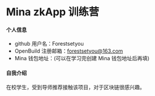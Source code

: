 # Mina zkApp 训练营


#### 个人信息

- github 用户名：Forestsetyou
- OpenBuild 注册邮箱：forestsetyou@163.com
- Mina 钱包地址：(可以在学习完创建 Mina 钱包地址后再填)

#### 自我介绍

在校学生，受到导师推荐接触该项目，对于区块链很感兴趣。

